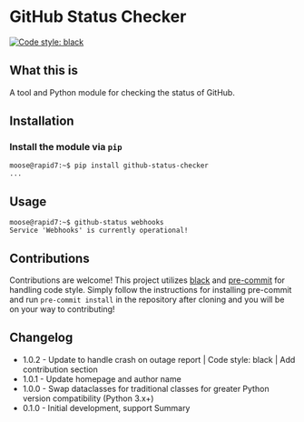 
# GitHub Status Checker

[![Code style: black](https://img.shields.io/badge/code%20style-black-000000.svg)](https://github.com/psf/black)

## What this is

A tool and Python module for checking the status of GitHub.

## Installation

### Install the module via `pip`

```
moose@rapid7:~$ pip install github-status-checker
...
```

## Usage

```
moose@rapid7:~$ github-status webhooks
Service 'Webhooks' is currently operational!
```

## Contributions

Contributions are welcome! This project utilizes [black](https://github.com/psf/black)
and [pre-commit](https://pre-commit.com/) for handling code
style. Simply follow the instructions for installing pre-commit and 
run `pre-commit install` in the repository after cloning and you will
be on your way to contributing!

## Changelog

* 1.0.2 - Update to handle crash on outage report | Code style: black | Add contribution section
* 1.0.1 - Update homepage and author name
* 1.0.0 - Swap dataclasses for traditional classes for greater Python version 
compatibility (Python 3.x+)
* 0.1.0 - Initial development, support Summary 

